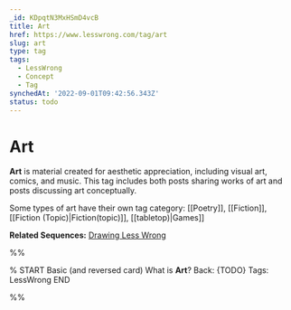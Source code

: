 ```yaml
---
_id: KDpqtN3MxHSmD4vcB
title: Art
href: https://www.lesswrong.com/tag/art
slug: art
type: tag
tags:
  - LessWrong
  - Concept
  - Tag
synchedAt: '2022-09-01T09:42:56.343Z'
status: todo
---
```


# Art

**Art** is material created for aesthetic appreciation, including visual art, comics, and music. This tag includes both posts sharing works of art and posts discussing art conceptually.

Some types of art have their own tag category: [[Poetry]], [[Fiction]], [[Fiction (Topic)|Fiction(topic)]], [[tabletop)|Games]]

**Related Sequences:** [Drawing Less Wrong](https://www.lesswrong.com/s/WPgA9x5ZvKu9oYvgB)


%%

% START
Basic (and reversed card)
What is **Art**?
Back: {TODO}
Tags: LessWrong
END

%%
	
